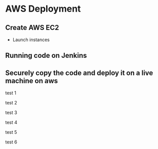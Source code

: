 # AWS Deployment
## Create AWS EC2
- Launch instances

## Running code on Jenkins

## Securely copy the code and deploy it on a live machine on aws


test 1

test 2

test 3

test 4

test 5

test 6
